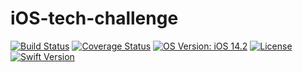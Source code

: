 # iOS-tech-challenge

[![Build Status](https://travis-ci.org/jordigallen/iOS-tech-challenge.svg?branch=develop)](https://travis-ci.org/jordigallen/iOS-tech-challenge)
[![Coverage Status](https://coveralls.io/repos/github/jordigallen/iOS-tech-challenge/badge.svg?branch=develop)](https://coveralls.io/github/jordigallen/iOS-tech-challenge?branch=develop)
[![OS Version: iOS 14.2](https://img.shields.io/badge/iOS-14.2-green.svg)](https://www.apple.com/es/ios/ios-14/)
[![License](https://img.shields.io/cocoapods/l/Swinject.svg?style=flat)](http://cocoapods.org/pods/Swinject)
[![Swift Version](https://img.shields.io/badge/Swift-5.x-F16D39.svg?style=flat)](https://developer.apple.com/swift)
